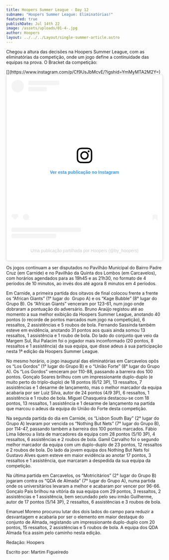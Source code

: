 ```yaml
---
title: Hoopers Summer League - Day 12
subname: "Hoopers Summer League: Eliminatórias!"
featured: true
publishDate: Jul 14th 22
image: /assets/uploads/01-4-.jpg
author: Hoopers
layout: ../../../Layout/single-summer-article.astro
---
```

<!--StartFragment-->

Chegou a altura das decisões na Hoopers Summer League, com as eliminatórias da competição, onde um jogo define a continuidade das equipas na prova. O Bracket da competição:

<!--StartFragment-->[](https://www.instagram.com/p/Cf9UsJbMcvE/?igshid=YmMyMTA2M2Y=)

<blockquote class="instagram-media" data-instgrm-captioned data-instgrm-permalink="https://www.instagram.com/p/Cf9UsJbMcvE/?utm_source=ig_embed&amp;utm_campaign=loading" data-instgrm-version="14" style=" background:#FFF; border:0; border-radius:3px; box-shadow:0 0 1px 0 rgba(0,0,0,0.5),0 1px 10px 0 rgba(0,0,0,0.15); margin: 1px; max-width:540px; min-width:326px; padding:0; width:99.375%; width:-webkit-calc(100% - 2px); width:calc(100% - 2px);"><div style="padding:16px;"> <a href="https://www.instagram.com/p/Cf9UsJbMcvE/?utm_source=ig_embed&amp;utm_campaign=loading" style=" background:#FFFFFF; line-height:0; padding:0 0; text-align:center; text-decoration:none; width:100%;" target="_blank"> <div style=" display: flex; flex-direction: row; align-items: center;"> <div style="background-color: #F4F4F4; border-radius: 50%; flex-grow: 0; height: 40px; margin-right: 14px; width: 40px;"></div> <div style="display: flex; flex-direction: column; flex-grow: 1; justify-content: center;"> <div style=" background-color: #F4F4F4; border-radius: 4px; flex-grow: 0; height: 14px; margin-bottom: 6px; width: 100px;"></div> <div style=" background-color: #F4F4F4; border-radius: 4px; flex-grow: 0; height: 14px; width: 60px;"></div></div></div><div style="padding: 19% 0;"></div> <div style="display:block; height:50px; margin:0 auto 12px; width:50px;"><svg width="50px" height="50px" viewBox="0 0 60 60" version="1.1" xmlns="https://www.w3.org/2000/svg" xmlns:xlink="https://www.w3.org/1999/xlink"><g stroke="none" stroke-width="1" fill="none" fill-rule="evenodd"><g transform="translate(-511.000000, -20.000000)" fill="#000000"><g><path d="M556.869,30.41 C554.814,30.41 553.148,32.076 553.148,34.131 C553.148,36.186 554.814,37.852 556.869,37.852 C558.924,37.852 560.59,36.186 560.59,34.131 C560.59,32.076 558.924,30.41 556.869,30.41 M541,60.657 C535.114,60.657 530.342,55.887 530.342,50 C530.342,44.114 535.114,39.342 541,39.342 C546.887,39.342 551.658,44.114 551.658,50 C551.658,55.887 546.887,60.657 541,60.657 M541,33.886 C532.1,33.886 524.886,41.1 524.886,50 C524.886,58.899 532.1,66.113 541,66.113 C549.9,66.113 557.115,58.899 557.115,50 C557.115,41.1 549.9,33.886 541,33.886 M565.378,62.101 C565.244,65.022 564.756,66.606 564.346,67.663 C563.803,69.06 563.154,70.057 562.106,71.106 C561.058,72.155 560.06,72.803 558.662,73.347 C557.607,73.757 556.021,74.244 553.102,74.378 C549.944,74.521 548.997,74.552 541,74.552 C533.003,74.552 532.056,74.521 528.898,74.378 C525.979,74.244 524.393,73.757 523.338,73.347 C521.94,72.803 520.942,72.155 519.894,71.106 C518.846,70.057 518.197,69.06 517.654,67.663 C517.244,66.606 516.755,65.022 516.623,62.101 C516.479,58.943 516.448,57.996 516.448,50 C516.448,42.003 516.479,41.056 516.623,37.899 C516.755,34.978 517.244,33.391 517.654,32.338 C518.197,30.938 518.846,29.942 519.894,28.894 C520.942,27.846 521.94,27.196 523.338,26.654 C524.393,26.244 525.979,25.756 528.898,25.623 C532.057,25.479 533.004,25.448 541,25.448 C548.997,25.448 549.943,25.479 553.102,25.623 C556.021,25.756 557.607,26.244 558.662,26.654 C560.06,27.196 561.058,27.846 562.106,28.894 C563.154,29.942 563.803,30.938 564.346,32.338 C564.756,33.391 565.244,34.978 565.378,37.899 C565.522,41.056 565.552,42.003 565.552,50 C565.552,57.996 565.522,58.943 565.378,62.101 M570.82,37.631 C570.674,34.438 570.167,32.258 569.425,30.349 C568.659,28.377 567.633,26.702 565.965,25.035 C564.297,23.368 562.623,22.342 560.652,21.575 C558.743,20.834 556.562,20.326 553.369,20.18 C550.169,20.033 549.148,20 541,20 C532.853,20 531.831,20.033 528.631,20.18 C525.438,20.326 523.257,20.834 521.349,21.575 C519.376,22.342 517.703,23.368 516.035,25.035 C514.368,26.702 513.342,28.377 512.574,30.349 C511.834,32.258 511.326,34.438 511.181,37.631 C511.035,40.831 511,41.851 511,50 C511,58.147 511.035,59.17 511.181,62.369 C511.326,65.562 511.834,67.743 512.574,69.651 C513.342,71.625 514.368,73.296 516.035,74.965 C517.703,76.634 519.376,77.658 521.349,78.425 C523.257,79.167 525.438,79.673 528.631,79.82 C531.831,79.965 532.853,80.001 541,80.001 C549.148,80.001 550.169,79.965 553.369,79.82 C556.562,79.673 558.743,79.167 560.652,78.425 C562.623,77.658 564.297,76.634 565.965,74.965 C567.633,73.296 568.659,71.625 569.425,69.651 C570.167,67.743 570.674,65.562 570.82,62.369 C570.966,59.17 571,58.147 571,50 C571,41.851 570.966,40.831 570.82,37.631"></path></g></g></g></svg></div><div style="padding-top: 8px;"> <div style=" color:#3897f0; font-family:Arial,sans-serif; font-size:14px; font-style:normal; font-weight:550; line-height:18px;">Ver esta publicação no Instagram</div></div><div style="padding: 12.5% 0;"></div> <div style="display: flex; flex-direction: row; margin-bottom: 14px; align-items: center;"><div> <div style="background-color: #F4F4F4; border-radius: 50%; height: 12.5px; width: 12.5px; transform: translateX(0px) translateY(7px);"></div> <div style="background-color: #F4F4F4; height: 12.5px; transform: rotate(-45deg) translateX(3px) translateY(1px); width: 12.5px; flex-grow: 0; margin-right: 14px; margin-left: 2px;"></div> <div style="background-color: #F4F4F4; border-radius: 50%; height: 12.5px; width: 12.5px; transform: translateX(9px) translateY(-18px);"></div></div><div style="margin-left: 8px;"> <div style=" background-color: #F4F4F4; border-radius: 50%; flex-grow: 0; height: 20px; width: 20px;"></div> <div style=" width: 0; height: 0; border-top: 2px solid transparent; border-left: 6px solid #f4f4f4; border-bottom: 2px solid transparent; transform: translateX(16px) translateY(-4px) rotate(30deg)"></div></div><div style="margin-left: auto;"> <div style=" width: 0px; border-top: 8px solid #F4F4F4; border-right: 8px solid transparent; transform: translateY(16px);"></div> <div style=" background-color: #F4F4F4; flex-grow: 0; height: 12px; width: 16px; transform: translateY(-4px);"></div> <div style=" width: 0; height: 0; border-top: 8px solid #F4F4F4; border-left: 8px solid transparent; transform: translateY(-4px) translateX(8px);"></div></div></div> <div style="display: flex; flex-direction: column; flex-grow: 1; justify-content: center; margin-bottom: 24px;"> <div style=" background-color: #F4F4F4; border-radius: 4px; flex-grow: 0; height: 14px; margin-bottom: 6px; width: 224px;"></div> <div style=" background-color: #F4F4F4; border-radius: 4px; flex-grow: 0; height: 14px; width: 144px;"></div></div></a><p style=" color:#c9c8cd; font-family:Arial,sans-serif; font-size:14px; line-height:17px; margin-bottom:0; margin-top:8px; overflow:hidden; padding:8px 0 7px; text-align:center; text-overflow:ellipsis; white-space:nowrap;"><a href="https://www.instagram.com/p/Cf9UsJbMcvE/?utm_source=ig_embed&amp;utm_campaign=loading" style=" color:#c9c8cd; font-family:Arial,sans-serif; font-size:14px; font-style:normal; font-weight:normal; line-height:17px; text-decoration:none;" target="_blank">Uma publicação partilhada por Hoopers (@by_hoopers)</a></p></div></blockquote> <script async src="//www.instagram.com/embed.js"></script>

<!--EndFragment-->



Os jogos continuam a ser disputados no Pavilhão Municipal do Bairro Padre Cruz (em Carnide) e no Pavilhão da Quinta dos Lombos (em Carcavelos), com horários agendados para as 19h45 e as 21h30, no formato de 4 períodos de 10 minutos, ao invés dos até agora 8 minutos em 4 períodos. 



Em Carnide, a primeira partida dos oitavos de final colocou frente a frente os “African Giants” (1° lugar do  Grupo A) e os “Kage Bubble” (8° lugar do Grupo B). Os “African Giants” venceram por 123-61, num jogo onde dobraram a pontuação do adversário. Bruno Araújo registou até ao momento a sua melhor exibição da Hoopers Summer League, anotando 40 pontos (o recorde de pontos marcados num jogo na competição), 6 ressaltos, 2 assistências e 5 roubos de bola. Fernando Sassinda também esteve em evidência, anotando 31 pontos aos quais ainda somou 13 ressaltos, 1 assistência e 1 roubo de bola. Do lado do conjunto que veio da Margem Sul, Rui Palacim foi o jogador mais inconformado (20 pontos, 8 ressaltos e 1 assistência) da sua equipa, que disse adeus à sua participação nesta 1ª edição da Hoopers Summer League.



No mesmo horário, o jogo inaugural das eliminatórias em Carcavelos opôs os “Los Gordos” (1° lugar do Grupo B) e o “União Forte” (8° lugar do Grupo A). Os “Los Gordos” venceram por 110-88, passando a barreira dos 100 pontos. Gonçalo Soares brilhou com um impressionante duplo-duplo (e muito perto do triplo-duplo) de 18 pontos (6/12 3P), 13 ressaltos, 7 assistências e 1 desarme de lançamento, mas o melhor marcador da equipa acabaria por ser Luiz Silva, autor de 24 pontos (4/9 3P), 6 ressaltos, 1 assistência e 1 roubo de bola. Miguel Chasqueira destacou-se com 18 pontos, 13 ressaltos, 1 assistência e 1 desarme de lançamento na partida que marcou o adeus da equipa do União do Forte desta competição.



Na segunda partida do dia em Carnide, os “Lisbon South Bay” (2° lugar do Grupo A) levaram por vencida os “Nothing But Nets” (7° lugar do Grupo B), por 114-47, passando também a barreira dos 100 pontos marcados. Fábio Lima liderou a lista de marcadores da equipa com 28 pontos (5/10 3P), 4 ressaltos, 6 assistências e 2 roubos de bola. Gamil Carvalho foi o segundo melhor marcador da equipa com um duplo-duplo de 23 pontos, 12 ressaltos e 2 roubos de bola. Do lado da jovem equipa dos Nothing But Nets foi Gustavo Alves quem esteve em maior evidência ao anotar 17 pontos, 3 ressaltos e 1 assistência, que marcaram a despedida da sua equipa da competição.



Na última partida em Carcavelos, os “Motricitários” (2° lugar do Grupo B) jogaram contra os “QDA de Almada” (7° lugar do Grupo A), numa partida onde os universitários levaram a melhor e acabaram por vencer por 96-66. Gonçalo Pais brilhou na vitória da sua equipa com 29 pontos, 3 ressaltos, 2 assistências e 1 assistência, bem secundado pelo seu irmão Guilherme, autor de 17 pontos (5/14 3P), 2 ressaltos, 6 assistências e 3 roubos de bola. 

Emanuel Moreno procurou lutar dos dois lados do campo para reduzir a desvantagem e acabaria por ser o elemento em maior destaque do conjunto de Almada, registando um impressionante duplo-duplo com 20 pontos, 15 ressaltos, 2 assistências e 5 roubos de bola. A equipa dos QDA Almada fica assim pelo caminho nesta edição.



Redação: Hoopers

Escrito por: Martim Figueiredo



<!--EndFragment-->